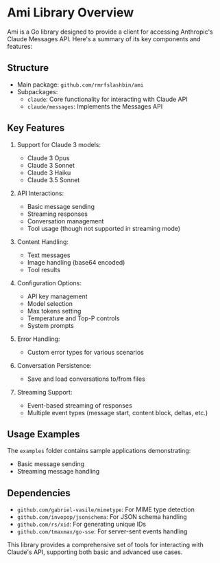 # Ami Library Overview

Ami is a Go library designed to provide a client for accessing Anthropic's Claude Messages API. Here's a summary of its key components and features:

## Structure
- Main package: `github.com/rmrfslashbin/ami`
- Subpackages:
  - `claude`: Core functionality for interacting with Claude API
  - `claude/messages`: Implements the Messages API

## Key Features
1. Support for Claude 3 models:
   - Claude 3 Opus
   - Claude 3 Sonnet
   - Claude 3 Haiku
   - Claude 3.5 Sonnet

2. API Interactions:
   - Basic message sending
   - Streaming responses
   - Conversation management
   - Tool usage (though not supported in streaming mode)

3. Content Handling:
   - Text messages
   - Image handling (base64 encoded)
   - Tool results

4. Configuration Options:
   - API key management
   - Model selection
   - Max tokens setting
   - Temperature and Top-P controls
   - System prompts

5. Error Handling:
   - Custom error types for various scenarios

6. Conversation Persistence:
   - Save and load conversations to/from files

7. Streaming Support:
   - Event-based streaming of responses
   - Multiple event types (message start, content block, deltas, etc.)

## Usage Examples
The `examples` folder contains sample applications demonstrating:
- Basic message sending
- Streaming message handling

## Dependencies
- `github.com/gabriel-vasile/mimetype`: For MIME type detection
- `github.com/invopop/jsonschema`: For JSON schema handling
- `github.com/rs/xid`: For generating unique IDs
- `github.com/tmaxmax/go-sse`: For server-sent events handling

This library provides a comprehensive set of tools for interacting with Claude's API, supporting both basic and advanced use cases.